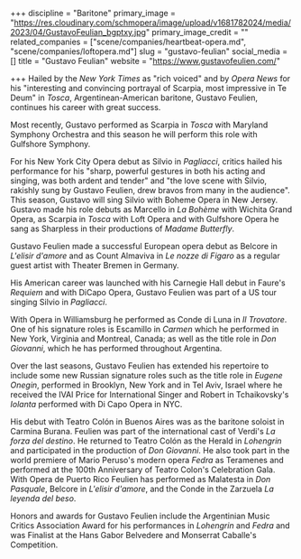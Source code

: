+++
discipline = "Baritone"
primary_image = "https://res.cloudinary.com/schmopera/image/upload/v1681782024/media/2023/04/GustavoFeulian_bgptxy.jpg"
primary_image_credit = ""
related_companies = ["scene/companies/heartbeat-opera.md", "scene/companies/loftopera.md"]
slug = "gustavo-feulian"
social_media = []
title = "Gustavo Feulian"
website = "https://www.gustavofeulien.com/"

+++
Hailed by the _New York Times_ as "rich voiced" and by _Opera News_ for his "interesting and convincing portrayal of Scarpia, most impressive in Te Deum" in _Tosca_, Argentinean-American baritone, Gustavo Feulien, continues his career with great success.

Most recently, Gustavo performed as Scarpia in _Tosca_ with Maryland Symphony Orchestra and this season he will perform this role with Gulfshore Symphony.

For his New York City Opera debut as Silvio in _Pagliacci_, critics hailed his performance for his "sharp, powerful gestures in both his acting and singing, was both ardent and tender" and "the love scene with Silvio, rakishly sung by Gustavo Feulien, drew bravos from many in the audience". This season, Gustavo will sing Silvio with Boheme Opera in New Jersey. Gustavo made his role debuts as Marcello in _La Bohème_ with Wichita Grand Opera, as Scarpia in _Tosca_ with Loft Opera and with Gulfshore Opera he sang as Sharpless in their productions of _Madame Butterfly_.

Gustavo Feulien made a successful European opera debut as Belcore in _L'elisir d'amore_ and as Count Almaviva in _Le nozze di Figaro_ as a regular guest artist with Theater Bremen in Germany.

His American career was launched with his Carnegie Hall debut in Faure's _Requiem_ and with DiCapo Opera, Gustavo Feulien was part of a US tour singing Silvio in _Pagliacci_.

With Opera in Williamsburg he performed as Conde di Luna in _Il Trovatore_. One of his signature roles is Escamillo in _Carmen_ which he performed in New York, Virginia and Montreal, Canada; as well as the title role in _Don Giovanni_, which he has performed throughout Argentina.

Over the last seasons, Gustavo Feulien has extended his repertoire to include some new Russian signature roles such as the title role in _Eugene Onegin_, performed in Brooklyn, New York and in Tel Aviv, Israel where he received the IVAI Price for International Singer and Robert in Tchaikovsky's _Iolanta_ performed with Di Capo Opera in NYC.

His debut with Teatro Colón in Buenos Aires was as the baritone soloist in Carmina Burana. Feulien was part of the international cast of Verdi's _La forza del destino_. He returned to Teatro Colón as the Herald in _Lohengrin_ and participated in the production of _Don Giovanni_. He also took part in the world premiere of Mario Peruso's modern opera _Fedra_ as Teramenes and performed at the 100th Anniversary of Teatro Colon's Celebration Gala. With Opera de Puerto Rico Feulien has performed as Malatesta in _Don Pasquale_, Belcore in _L'elisir d'amore_, and the Conde in the Zarzuela _La leyenda del beso_.

Honors and awards for Gustavo Feulien include the Argentinian Music Critics Association Award for his performances in _Lohengrin_ and _Fedra_ and was Finalist at the Hans Gabor Belvedere and Monserrat Caballe's Competition.